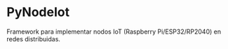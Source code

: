 # PyNodeIot
 Framework para implementar nodos IoT (Raspberry Pi/ESP32/RP2040) en redes distribuidas.
